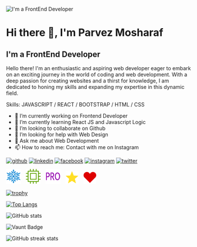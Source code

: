 ![I'm a FrontEnd Developer](https://img-b.udemycdn.com/course/750x422/4925142_c0ab.jpg)
# Hi there 👋, I'm Parvez Mosharaf
## I'm a FrontEnd Developer

Hello there! I'm an enthusiastic and aspiring web developer eager to embark on an exciting journey in the world of coding and web development. With a deep passion for creating websites and a thirst for knowledge, I am dedicated to honing my skills and expanding my expertise in this dynamic field.

Skills: JAVASCRIPT / REACT / BOOTSTRAP / HTML / CSS

- 🔭 I’m currently working on Frontend Developer 
- 🌱 I’m currently learning React JS and Javascript Logic  
- 👯 I’m looking to collaborate on Github 
- 🤔 I’m looking for help with Web Design  
- 💬 Ask me about Web Development 
- 📫 How to reach me: Contact with me on Instagram 


[<img src='https://cdn.jsdelivr.net/npm/simple-icons@3.0.1/icons/github.svg' alt='github' height='40'>](https://github.com/mosharaf02)  [<img src='https://cdn.jsdelivr.net/npm/simple-icons@3.0.1/icons/linkedin.svg' alt='linkedin' height='40' color ="#fff">](https://www.linkedin.com/in/https://www.linkedin.com/in/parvez-mosharaf-368367206//)  [<img src='https://cdn.jsdelivr.net/npm/simple-icons@3.0.1/icons/facebook.svg' alt='facebook' height='40'>](https://www.facebook.com/https://www.facebook.com/mosharafpapu.63)  [<img src='https://cdn.jsdelivr.net/npm/simple-icons@3.0.1/icons/instagram.svg' alt='instagram' height='40'>](https://www.instagram.com/https://www.instagram.com/to__ki__hoica//)  [<img src='https://cdn.jsdelivr.net/npm/simple-icons@3.0.1/icons/twitter.svg' alt='twitter' height='40'>](https://twitter.com/https://twitter.com/parvezm47795682)  

<a href='https://archiveprogram.github.com/'><img src='https://raw.githubusercontent.com/acervenky/animated-github-badges/master/assets/acbadge.gif' width='40' height='40'></a> <a href='https://docs.github.com/en/developers'><img src='https://raw.githubusercontent.com/acervenky/animated-github-badges/master/assets/devbadge.gif' width='40' height='40'></a> <a href='https://github.com/pricing'><img src='https://raw.githubusercontent.com/acervenky/animated-github-badges/master/assets/pro.gif' width='40' height='40'></a> <a href='https://stars.github.com/'><img src='https://raw.githubusercontent.com/acervenky/animated-github-badges/master/assets/starbadge.gif' width='35' height='35'></a> <a href='https://docs.github.com/en/github/supporting-the-open-source-community-with-github-sponsors'><img src='https://raw.githubusercontent.com/acervenky/animated-github-badges/master/assets/sponsorbadge.gif' width='35' height='35'></a> 

[![trophy](https://github-profile-trophy.vercel.app/?username=mosharaf02)](https://github.com/ryo-ma/github-profile-trophy)

[![Top Langs](https://github-readme-stats.vercel.app/api/top-langs/?username=mosharaf02)](https://github.com/anuraghazra/github-readme-stats)

![GitHub stats](https://github-readme-stats.vercel.app/api?username=mosharaf02&show_icons=true&count_private=true)  

![Vaunt Badge](https://api.vaunt.dev/v1/github/entities/mosharaf02/contributions?format=svg&private=true)  

![GitHub streak stats](https://streak-stats.demolab.com/?user=mosharaf02)  

